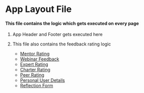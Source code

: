 # App Layout File
#### This file contains the logic which gets executed on every page

1. App Header and Footer gets executed here

2. This file also contains the feedback rating logic
    * [Mentor Rating](http://github.com)
    * [Webinar Feedback](http://github.com)
    * [Expert Rating](http://github.com)
    * [Charter Rating](http://github.com)
    * [Peer Rating](http://github.com)
    * [Personal User Details](http://github.com)
    * [Reflection Form](http://github.com)
